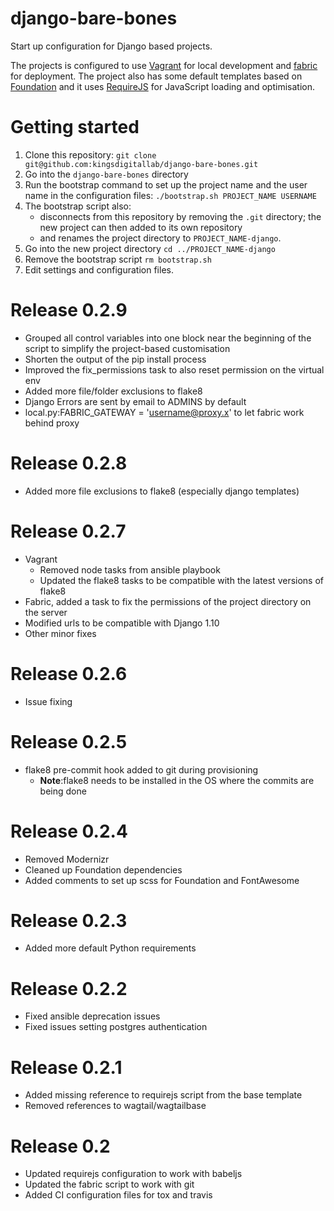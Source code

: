 # django-bare-bones
Start up configuration for Django based projects.

The projects is configured to use [Vagrant](https://www.vagrantup.com/) for local development and [fabric](http://www.fabfile.org/) for deployment. The project also has some default templates based on [Foundation](http://foundation.zurb.com/) and it uses [RequireJS](http://www.requirejs.org/) for JavaScript loading and optimisation.

# Getting started
1. Clone this repository: `git clone git@github.com:kingsdigitallab/django-bare-bones.git`
2. Go into the `django-bare-bones` directory
3. Run the bootstrap command to set up the project name and the user name in the configuration files: `./bootstrap.sh PROJECT_NAME USERNAME`
5. The bootstrap script also:
    * disconnects from this repository by removing the `.git` directory; the new project can then added to its own repository
    * and renames the project directory to `PROJECT_NAME-django`.
6. Go into the new project directory `cd ../PROJECT_NAME-django`
7. Remove the bootstrap script `rm bootstrap.sh`
8. Edit settings and configuration files.

# Release 0.2.9
* Grouped all control variables into one block near the beginning of the script to simplify the project-based customisation
* Shorten the output of the pip install process
* Improved the fix_permissions task to also reset permission on the virtual env
* Added more file/folder exclusions to flake8
* Django Errors are sent by email to ADMINS by default
* local.py:FABRIC_GATEWAY = 'username@proxy.x' to let fabric work behind proxy

# Release 0.2.8
* Added more file exclusions to flake8 (especially django templates)

# Release 0.2.7
* Vagrant
    * Removed node tasks from ansible playbook
    * Updated the flake8 tasks to be compatible with the latest versions of flake8
* Fabric, added a task to fix the permissions of the project directory on the server
* Modified urls to be compatible with Django 1.10
* Other minor fixes

# Release 0.2.6
* Issue fixing

# Release 0.2.5
* flake8 pre-commit hook added to git during provisioning
    * **Note**:flake8 needs to be installed in the OS where the commits are being done

# Release 0.2.4
* Removed Modernizr
* Cleaned up Foundation dependencies
* Added comments to set up scss for Foundation and FontAwesome

# Release 0.2.3
* Added more default Python requirements

# Release 0.2.2
* Fixed ansible deprecation issues
* Fixed issues setting postgres authentication

# Release 0.2.1
* Added missing reference to requirejs script from the base template
* Removed references to wagtail/wagtailbase

# Release 0.2
* Updated requirejs configuration to work with babeljs
* Updated the fabric script to work with git
* Added CI configuration files for tox and travis


